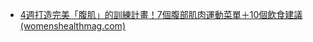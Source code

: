 - [4週打造完美「腹肌」的訓練計畫！7個腹部肌肉運動菜單＋10個飲食建議 (womenshealthmag.com)](https://www.womenshealthmag.com/tw/untitled-section-1634178305/a40354765/four-week-six-pack-plan/)